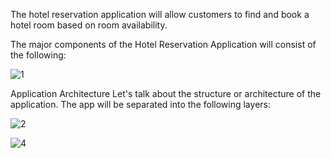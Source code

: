  The hotel reservation application will allow customers to find and book a hotel room based on room availability.

The major components of the Hotel Reservation Application will consist of the following:

![1](https://user-images.githubusercontent.com/108840915/186039839-1f1e804b-0363-471b-b012-ff79eb1ea59f.PNG)

		
		
Application Architecture
Let's talk about the structure or architecture of the application. The app will be separated into the following layers:

![2](https://user-images.githubusercontent.com/108840915/186039870-793b134f-bf76-4704-8e2d-2c6e3077777a.PNG)

![4](https://user-images.githubusercontent.com/108840915/186040019-430d691f-94b9-4fd3-8c0a-92b54d54e0ac.PNG)





